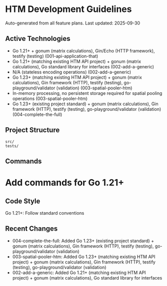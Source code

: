 # HTM Development Guidelines

Auto-generated from all feature plans. Last updated: 2025-09-30

## Active Technologies
- Go 1.21+ + gonum (matrix calculations), Gin/Echo (HTTP framework), testify (testing) (001-api-application-that)
- Go 1.21+ (matching existing HTM API project) + gonum (matrix calculations), Go standard library for interfaces (002-add-a-generic)
- N/A (stateless encoding operations) (002-add-a-generic)
- Go 1.23+ (matching existing HTM API project) + gonum (matrix calculations), Gin framework (HTTP), testify (testing), go-playground/validator (validation) (003-spatial-pooler-htm)
- In-memory processing, no persistent storage required for spatial pooling operations (003-spatial-pooler-htm)
- Go 1.23+ (existing project standard) + gonum (matrix calculations), Gin framework (HTTP), testify (testing), go-playground/validator (validation) (004-complete-the-full)

## Project Structure
```
src/
tests/
```

## Commands
# Add commands for Go 1.21+

## Code Style
Go 1.21+: Follow standard conventions

## Recent Changes
- 004-complete-the-full: Added Go 1.23+ (existing project standard) + gonum (matrix calculations), Gin framework (HTTP), testify (testing), go-playground/validator (validation)
- 003-spatial-pooler-htm: Added Go 1.23+ (matching existing HTM API project) + gonum (matrix calculations), Gin framework (HTTP), testify (testing), go-playground/validator (validation)
- 002-add-a-generic: Added Go 1.21+ (matching existing HTM API project) + gonum (matrix calculations), Go standard library for interfaces

<!-- MANUAL ADDITIONS START -->
<!-- MANUAL ADDITIONS END -->
